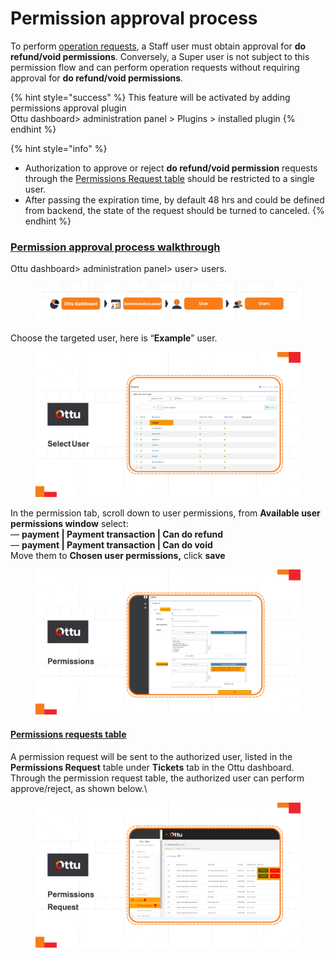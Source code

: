 # Permission approval process

To perform [operation requests](two-step-refund-and-void-authorization.md), a Staff user must obtain approval for **do refund/void permissions**. Conversely, a Super user is not subject to this permission flow and can perform operation requests without requiring approval for **do refund/void permissions**.

{% hint style="success" %}
This feature will be activated by adding permissions approval plugin\
Ottu dashboard> administration panel > Plugins > installed plugin
{% endhint %}

{% hint style="info" %}
* Authorization to approve or reject **do refund/void permission** requests through the [Permissions Request table](permission-approval-process.md#permissions-requests-table) should be restricted to a single user.
* After passing the expiration time, by default 48 hrs and could be defined from backend, the state of the request should be turned to canceled.
{% endhint %}

### [**Permission approval process walkthrough**](permission-approval-process.md#permission-approval-process-walkthrough)

Ottu dashboard> administration panel> user> users.

<figure><img src="../../../.gitbook/assets/Users (1).png" alt=""><figcaption></figcaption></figure>

Choose the targeted user, here is “**Example**” user.

<figure><img src="../../../.gitbook/assets/Select_user (2).png" alt=""><figcaption></figcaption></figure>

In the permission tab, scroll down to user permissions, from **Available user permissions window** select:\
— **payment | Payment transaction | Can do refund**\
— **payment | Payment transaction | Can do void**\
Move them to **Chosen user permissions,** click **save**

<figure><img src="../../../.gitbook/assets/permissions.png" alt=""><figcaption></figcaption></figure>

#### [Permissions requests table](permission-approval-process.md#permissions-requests-table)

A permission request will be sent to the authorized user, listed in the **Permissions Request** table under **Tickets** tab in the Ottu dashboard.\
Through the permission request table, the authorized user can perform approve/reject, as shown below.\


<figure><img src="../../../.gitbook/assets/permissions_request.png" alt=""><figcaption></figcaption></figure>

